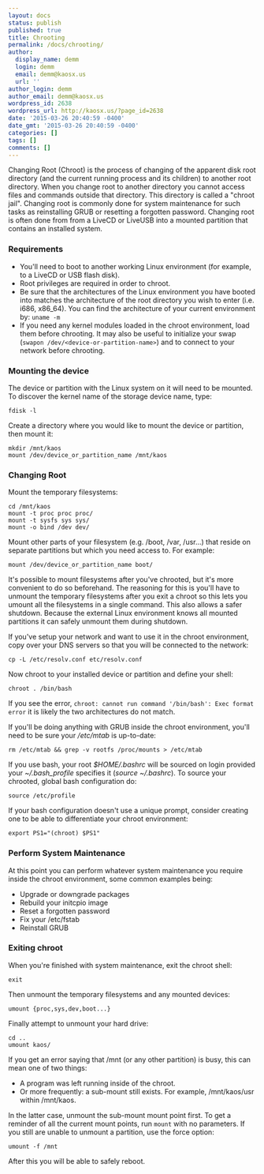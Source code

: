 ```yaml
---
layout: docs
status: publish
published: true
title: Chrooting
permalink: /docs/chrooting/
author:
  display_name: demm
  login: demm
  email: demm@kaosx.us
  url: ''
author_login: demm
author_email: demm@kaosx.us
wordpress_id: 2638
wordpress_url: http://kaosx.us/?page_id=2638
date: '2015-03-26 20:40:59 -0400'
date_gmt: '2015-03-26 20:40:59 -0400'
categories: []
tags: []
comments: []
---
```

Changing Root (Chroot) is the process of changing of the apparent disk root directory (and the current running process and its children) to another root directory.  When you change root to another directory you cannot access files and commands outside that directory.  This directory is called a "chroot jail".  Changing root is commonly done for system maintenance for such tasks as reinstalling GRUB or resetting a forgotten password. Changing root is often done from from a LiveCD or LiveUSB into a mounted partition that contains an installed system.

### Requirements

* You'll need to boot to another working Linux environment (for example, to a LiveCD or USB flash disk).
* Root privileges are required in order to chroot.
* Be sure that the architectures of the Linux environment you have booted into matches the architecture of the root directory you wish to enter (i.e. i686, x86_64). You can find the architecture of your current environment by:
  `uname -m`
* If you need any kernel modules loaded in the chroot environment, load them before chrooting. It may also be useful to initialize your swap (`swapon /dev/<device-or-partition-name>`) and to connect to your network before chrooting.

### Mounting the device

The device or partition with the Linux system on it will need to be mounted.  To discover the kernel name of the storage device name, type:

```
fdisk -l
```

Create a directory where you would like to mount the device or partition, then mount it:

```
mkdir /mnt/kaos
mount /dev/device_or_partition_name /mnt/kaos
```

### Changing Root

Mount the temporary filesystems:
```
cd /mnt/kaos
mount -t proc proc proc/
mount -t sysfs sys sys/
mount -o bind /dev dev/
```

Mount other parts of your filesystem (e.g. /boot, /var, /usr...) that reside on separate partitions but which you need access to. For example:

```
mount /dev/device_or_partition_name boot/
```

It's possible to mount filesystems after you've chrooted, but it's more convenient to do so beforehand.  The reasoning for this is you'll have to unmount the temporary filesystems after you exit a chroot so this lets you umount all the filesystems in a single command.  This also allows a safer shutdown.  Because the external Linux environment knows all mounted partitions it can safely unmount them during shutdown.

If you've setup your network and want to use it in the chroot environment, copy over your DNS servers so that you will be connected to the network:

```
cp -L /etc/resolv.conf etc/resolv.conf
```

Now chroot to your installed device or partition and define your shell:

```
chroot . /bin/bash
```

If you see the error, `chroot: cannot run command '/bin/bash': Exec format error` it is likely the two architectures do not match.

If you'll be doing anything with GRUB inside the chroot environment, you'll need to be sure your _/etc/mtab_ is up-to-date:

```
rm /etc/mtab && grep -v rootfs /proc/mounts > /etc/mtab
 ```

 If you use bash, your root _$HOME/.bashrc_ will be sourced on login provided your _~/.bash_profile_ specifies it (_source ~/.bashrc_).  To source your chrooted, global bash configuration do:

```
source /etc/profile
```

If your bash configuration doesn't use a unique prompt, consider creating one to be able to differentiate your chroot environment:

```
export PS1="(chroot) $PS1"
```

### Perform System Maintenance

At this point you can perform whatever system maintenance you require inside the chroot environment, some common examples being:

* Upgrade or downgrade packages
* Rebuild your initcpio image
* Reset a forgotten password
* Fix your /etc/fstab
* Reinstall GRUB

### Exiting chroot

When you're finished with system maintenance, exit the chroot shell:

```
exit
```

Then unmount the temporary filesystems and any mounted devices:

```
umount {proc,sys,dev,boot...}
```

Finally attempt to unmount your hard drive:

```
cd ..
umount kaos/
```

If you get an error saying that /mnt (or any other partition) is busy, this can mean one of two things:

* A program was left running inside of the chroot.
* Or more frequently: a sub-mount still exists. For example, /mnt/kaos/usr within /mnt/kaos.

In the latter case, unmount the sub-mount mount point first. To get a reminder of all the current mount points, run <code>mount</code> with no parameters. If you still are unable to unmount a partition, use the force option:

```
umount -f /mnt
```

After this you will be able to safely reboot.
